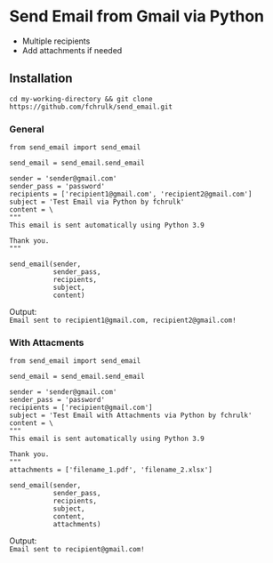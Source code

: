 # Send Email from Gmail via Python
- Multiple recipients
- Add attachments if needed
## Installation
`cd my-working-directory && git clone https://github.com/fchrulk/send_email.git`

### General
```
from send_email import send_email

send_email = send_email.send_email

sender = 'sender@gmail.com'
sender_pass = 'password'
recipients = ['recipient1@gmail.com', 'recipient2@gmail.com']
subject = 'Test Email via Python by fchrulk'
content = \ 
"""
This email is sent automatically using Python 3.9

Thank you.
"""

send_email(sender, 
           sender_pass, 
           recipients, 
           subject, 
           content)
```
Output:<br>
`Email sent to recipient1@gmail.com, recipient2@gmail.com!`

### With Attacments
```
from send_email import send_email

send_email = send_email.send_email

sender = 'sender@gmail.com'
sender_pass = 'password'
recipients = ['recipient@gmail.com']
subject = 'Test Email with Attachments via Python by fchrulk'
content = \ 
"""
This email is sent automatically using Python 3.9

Thank you.
"""
attachments = ['filename_1.pdf', 'filename_2.xlsx']

send_email(sender, 
           sender_pass, 
           recipients, 
           subject, 
           content, 
           attachments)
```
Output:<br>
`Email sent to recipient@gmail.com!`